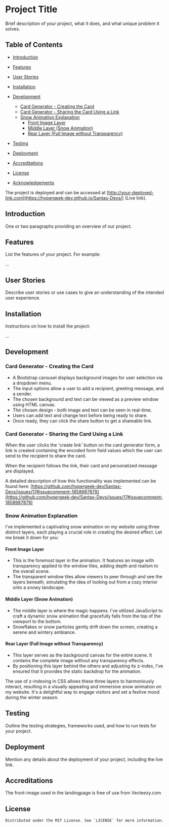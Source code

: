 # Project Title

Brief description of your project, what it does, and what unique problem it solves.

## Table of Contents

- [Introduction](#introduction)


- [Features](#features)
- [User Stories](#user-stories)
- [Installation](#installation)
- [Development](#development)
  - [Card Generator - Creating the Card](#card-generator---creating-the-card)
  - [Card Generator - Sharing the Card Using a Link](#card-generator---sharing-the-card-using-a-link)
  - [Snow Animation Explanation](#snow-animation-explanation)
    - [Front Image Layer](#front-image-layer)
    - [Middle Layer (Snow Animation)](#middle-layer-snow-animation)
    - [Rear Layer (Full Image without Transparency)](#rear-layer-full-image-without-transparency)
- [Testing](#testing)
- [Deployment](#deployment)
- [Accreditations](#accreditations)
- [License](#license)
- [Acknowledgements](#acknowledgements)

The project is deployed and can be accessed at [http://your-deployed-link.com](https://hypergeek-dev.github.io/Santas-Devs/) (Live link).


## Introduction

One or two paragraphs providing an overview of our project.

## Features

List the features of your project. For example:

...

## User Stories

Describe user stories or use cases to give an understanding of the intended user experience.

## Installation

Instructions on how to install the project:

...

## Development

### Card Generator - Creating the Card

- A Bootstrap carousel displays background images for user selection via a dropdown menu.
- The input options allow a user to add a recipient, greeting message, and a sender.
- The chosen background and text can be viewed as a preview window using HTML canvas.
- The chosen design - both image and text can be seen in real-time.
- Users can add text and change text before being ready to share.
- Once ready, they can click the share button to get a shareable link.

### Card Generator - Sharing the Card Using a Link

When the user clicks the 'create link' button on the card generator form, a 
link is created containing the encoded form field values which the user can 
send to the recipient to share the card.  

When the recipient follows the link, their card and personalized message are 
displayed.

A detailed description of how this functionality was implemented can be found 
here: [https://github.com/hypergeek-dev/Santas-Devs/issues/17#issuecomment-1858987879](https://github.com/hypergeek-dev/Santas-Devs/issues/17#issuecomment-1858987879)

### Snow Animation Explanation

I've implemented a captivating snow animation on my website using three distinct layers, each playing a crucial role in creating the desired effect. Let me break it down for you:

#### Front Image Layer

- This is the foremost layer in the animation. It features an image with transparency applied to the window tiles, adding depth and realism to the overall scene.
- The transparent window tiles allow viewers to peer through and see the layers beneath, simulating the idea of looking out from a cozy interior onto a snowy landscape.

#### Middle Layer (Snow Animation)

- The middle layer is where the magic happens. I've utilized JavaScript to craft a dynamic snow animation that gracefully falls from the top of the viewport to the bottom.
- Snowflakes or snow particles gently drift down the screen, creating a serene and wintery ambiance.

#### Rear Layer (Full Image without Transparency)

- This layer serves as the background canvas for the entire scene. It contains the complete image without any transparency effects.
- By positioning this layer behind the others and adjusting its z-index, I've ensured that it provides the static backdrop for the animation.

The use of z-indexing in CSS allows these three layers to harmoniously interact, resulting in a visually appealing and immersive snow animation on my website. It's a delightful way to engage visitors and set a festive mood during the winter season.

## Testing

Outline the testing strategies, frameworks used, and how to run tests for your project.

## Deployment

Mention any details about the deployment of your project, including the live link.

## Accreditations

The front-image used in the landingpage is free of use from Vecteezy.com


## License

```
Distributed under the MIT License. See `LICENSE` for more information.
```


